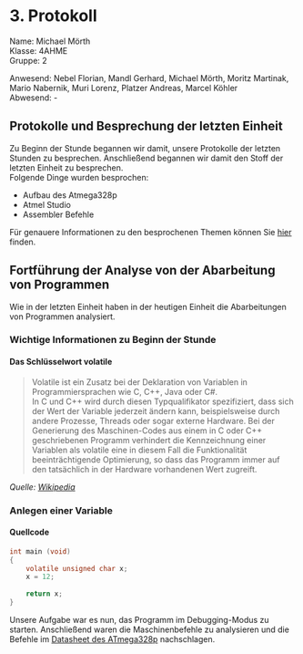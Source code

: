 # 3. Protokoll

Name: Michael Mörth  
Klasse: 4AHME  
Gruppe: 2  

Anwesend: Nebel Florian, Mandl Gerhard, Michael Mörth, Moritz Martinak, Mario Nabernik, Muri Lorenz, Platzer Andreas, Marcel Köhler    
Abwesend: -

## Protokolle und Besprechung der letzten Einheit

Zu Beginn der Stunde begannen wir damit, unsere Protokolle der letzten Stunden zu besprechen. Anschließend begannen wir damit den Stoff der letzten Einheit zu besprechen.  
Folgende Dinge wurden besprochen:
* Aufbau des Atmega328p
* Atmel Studio
* Assembler Befehle

Für genauere Informationen zu den besprochenen Themen können Sie [hier](https://github.com/HTLMechatronics/m14-la1-sx/blob/moemim14/moemim14/Protokoll2_7.11.2017.md) finden.

## Fortführung der Analyse von der Abarbeitung von Programmen
Wie in der letzten Einheit haben in der heutigen Einheit die Abarbeitungen von Programmen analysiert.

### Wichtige Informationen zu Beginn der Stunde

#### Das Schlüsselwort volatile
> Volatile ist ein Zusatz bei der Deklaration von Variablen in Programmiersprachen wie C, C++, Java oder C#.  
> In C und C++ wird durch diesen Typqualifikator spezifiziert, dass sich der Wert der Variable jederzeit ändern kann, beispielsweise durch andere Prozesse, Threads oder sogar externe Hardware. Bei der Generierung des Maschinen-Codes aus einem in C oder C++ geschriebenen Programm verhindert die Kennzeichnung einer Variablen als volatile eine in diesem Fall die Funktionalität beeinträchtigende Optimierung, so dass das Programm immer auf den tatsächlich in der Hardware vorhandenen Wert zugreift.

*Quelle: [Wikipedia](https://de.wikipedia.org/wiki/Volatile_(Informatik))*

### Anlegen einer Variable
#### Quellcode
```c
int main (void)
{
	volatile unsigned char x;
	x = 12;
	
	return x;
}
```
Unsere Aufgabe war es nun, das Programm im Debugging-Modus zu starten. Anschließend waren die Maschinenbefehle zu analysieren und die Befehle im [Datasheet des ATmega328p](http://www.atmel.com/Images/Atmel-42735-8-bit-AVR-Microcontroller-ATmega328-328P_Datasheet.pdf) nachschlagen.
